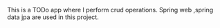 This is a TODo app where I perform crud operations.
Spring web ,spring data jpa are used in this project.
